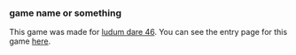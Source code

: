 ### game name or something

This game was made for [ludum dare 46](https://ldjam.com/events/ludum-dare/46).
You can see the entry page for this game [here](https://ldjam.com/events/ludum-dare/46/$177164).

